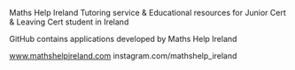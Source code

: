 Maths Help Ireland
Tutoring service & Educational resources for Junior Cert & Leaving Cert student in Ireland

GitHub contains applications developed by Maths Help Ireland

www.mathshelpireland.com
instagram.com/mathshelp_ireland
